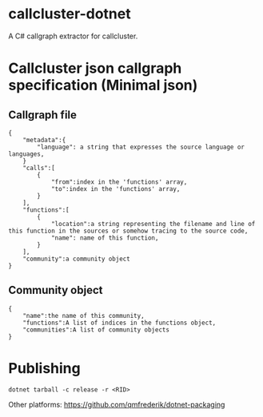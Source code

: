 # callcluster-dotnet
A C# callgraph extractor for callcluster.

# Callcluster json callgraph specification (Minimal json)
## Callgraph file
```
{
    "metadata":{
        "language": a string that expresses the source language or languages,
    }
    "calls":[
        {
            "from":index in the 'functions' array,
            "to":index in the 'functions' array,
        }
    ],
    "functions":[
        {
            "location":a string representing the filename and line of this function in the sources or somehow tracing to the source code,
            "name": name of this function,
        }
    ],
    "community":a community object
}
```

## Community object
```
{
    "name":the name of this community,
    "functions":A list of indices in the functions object,
    "communities":A list of community objects
}
```

# Publishing
```
dotnet tarball -c release -r <RID>
```
Other platforms: https://github.com/qmfrederik/dotnet-packaging
